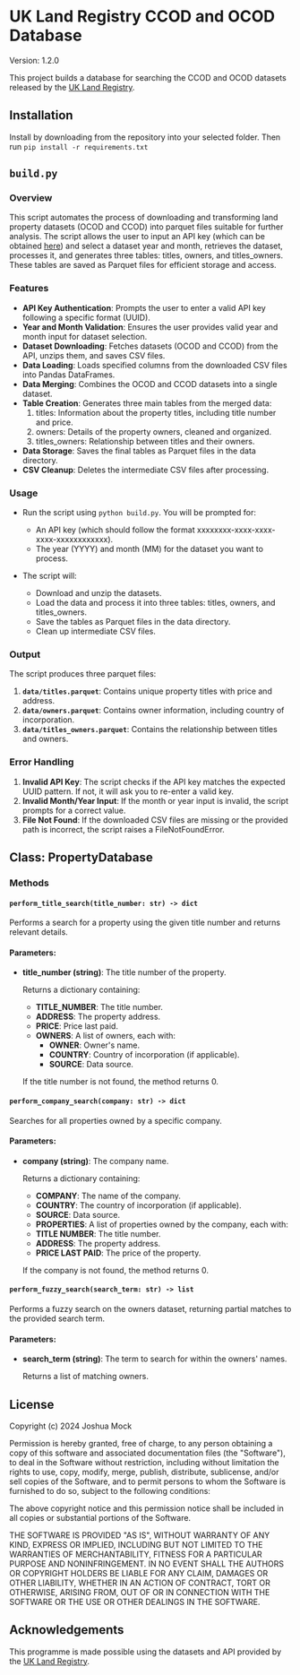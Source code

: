 # UK Land Registry CCOD and OCOD Database
Version: 1.2.0

This project builds a database for searching the CCOD and OCOD datasets released by the [UK Land Registry](https://use-land-property-data.service.gov.uk/).

## Installation

Install by downloading from the repository into your selected folder. Then run ```pip install -r requirements.txt```

## `build.py`
### Overview
This script automates the process of downloading and transforming land property datasets (OCOD and CCOD) into parquet files suitable for further analysis. The script allows the user to input an API key (which can be obtained [here](https://use-land-property-data.service.gov.uk/datasets/ocod#access)) and select a dataset year and month, retrieves the dataset, processes it, and generates three tables: titles, owners, and titles_owners. These tables are saved as Parquet files for efficient storage and access.

### Features
- **API Key Authentication**: Prompts the user to enter a valid API key following a specific format (UUID).
- **Year and Month Validation**: Ensures the user provides valid year and month input for dataset selection.
- **Dataset Downloading**: Fetches datasets (OCOD and CCOD) from the API, unzips them, and saves CSV files.
- **Data Loading**: Loads specified columns from the downloaded CSV files into Pandas DataFrames.
- **Data Merging**: Combines the OCOD and CCOD datasets into a single dataset.
- **Table Creation**: Generates three main tables from the merged data:
  1. titles: Information about the property titles, including title number and price.
  2. owners: Details of the property owners, cleaned and organized.
  3. titles_owners: Relationship between titles and their owners.
- **Data Storage**: Saves the final tables as Parquet files in the data directory.
- **CSV Cleanup**: Deletes the intermediate CSV files after processing.

### Usage

- Run the script using `python build.py`. You will be prompted for:
  - An API key (which should follow the format xxxxxxxx-xxxx-xxxx-xxxx-xxxxxxxxxxxx).
  - The year (YYYY) and month (MM) for the dataset you want to process.

- The script will:
   - Download and unzip the datasets.
   - Load the data and process it into three tables: titles, owners, and titles_owners.
   - Save the tables as Parquet files in the data directory.
   - Clean up intermediate CSV files.

### Output
The script produces three parquet files:
1. **`data/titles.parquet`**: Contains unique property titles with price and address.
2. **`data/owners.parquet`**: Contains owner information, including country of incorporation.
3. **`data/titles_owners.parquet`**: Contains the relationship between titles and owners.

### Error Handling
1. **Invalid API Key**: The script checks if the API key matches the expected UUID pattern. If not, it will ask you to re-enter a valid key.
2. **Invalid Month/Year Input**: If the month or year input is invalid, the script prompts for a correct value.
3. **File Not Found**: If the downloaded CSV files are missing or the provided path is incorrect, the script raises a FileNotFoundError.

## Class: PropertyDatabase
### Methods
#### `perform_title_search(title_number: str) -> dict`
Performs a search for a property using the given title number and returns relevant details.

#### Parameters:
- **title_number (string)**: The title number of the property.

  Returns a dictionary containing:
  - **TITLE_NUMBER**: The title number.
  - **ADDRESS**: The property address.
  - **PRICE**: Price last paid.
  - **OWNERS**: A list of owners, each with:
    - **OWNER**: Owner's name.
    - **COUNTRY**: Country of incorporation (if applicable).
    - **SOURCE**: Data source.

  If the title number is not found, the method returns 0.

#### `perform_company_search(company: str) -> dict`
Searches for all properties owned by a specific company.

#### Parameters:
- **company (string)**: The company name.

  Returns a dictionary containing:
    - **COMPANY**: The name of the company.
    - **COUNTRY**: The country of incorporation (if applicable).
    - **SOURCE**: Data source.
    - **PROPERTIES**: A list of properties owned by the company, each with:
    - **TITLE NUMBER**: The title number.
    - **ADDRESS**: The property address.
    - **PRICE LAST PAID**: The price of the property.

  If the company is not found, the method returns 0.

#### `perform_fuzzy_search(search_term: str) -> list`
Performs a fuzzy search on the owners dataset, returning partial matches to the provided search term.

#### Parameters:
- **search_term (string)**: The term to search for within the owners' names.

  Returns a list of matching owners.

## License

Copyright (c) 2024 Joshua Mock

Permission is hereby granted, free of charge, to any person obtaining a copy
of this software and associated documentation files (the "Software"), to deal
in the Software without restriction, including without limitation the rights
to use, copy, modify, merge, publish, distribute, sublicense, and/or sell
copies of the Software, and to permit persons to whom the Software is
furnished to do so, subject to the following conditions:

The above copyright notice and this permission notice shall be included in all
copies or substantial portions of the Software.

THE SOFTWARE IS PROVIDED "AS IS", WITHOUT WARRANTY OF ANY KIND, EXPRESS OR
IMPLIED, INCLUDING BUT NOT LIMITED TO THE WARRANTIES OF MERCHANTABILITY,
FITNESS FOR A PARTICULAR PURPOSE AND NONINFRINGEMENT. IN NO EVENT SHALL THE
AUTHORS OR COPYRIGHT HOLDERS BE LIABLE FOR ANY CLAIM, DAMAGES OR OTHER
LIABILITY, WHETHER IN AN ACTION OF CONTRACT, TORT OR OTHERWISE, ARISING FROM,
OUT OF OR IN CONNECTION WITH THE SOFTWARE OR THE USE OR OTHER DEALINGS IN THE
SOFTWARE.

## Acknowledgements
This programme is made possible using the datasets and API provided by the [UK Land Registry](https://use-land-property-data.service.gov.uk/).
